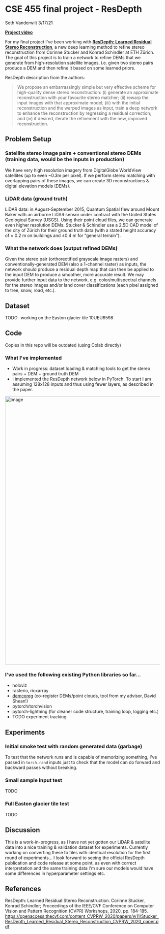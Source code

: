 # CSE 455 final project - ResDepth
Seth Vanderwilt
3/17/21

[**Project video**](https://linktovideohere)

For my final project I've been working with  **[ResDepth: Learned Residual Stereo Reconstruction](https://openaccess.thecvf.com/content_CVPRW_2020/papers/w11/Stucker_ResDepth_Learned_Residual_Stereo_Reconstruction_CVPRW_2020_paper.pdf
)**, a new deep learning method to refine stereo reconstruction from Corinne Stucker and Konrad Schindler at ETH Zürich. The goal of this project is to train a network to refine DEMs that we generate from high-resolution satellite images, i.e. given two stereo pairs produce a DEM and then refine it based on some learned priors.

ResDepth description from the authors:
> We propose an embarrassingly simple but very effective scheme for high-quality dense stereo reconstruction: (i) generate an approximate reconstruction with your favourite stereo matcher; (ii) rewarp the input images with that approximate model; (iii) with the initial reconstruction and the warped images as input, train a deep network to enhance the reconstruction by regressing a residual correction; and (iv) if desired, iterate the refinement with the new, improved reconstruction.

## Problem Setup

### Satellite stereo image pairs + conventional stereo DEMs (training data, would be the inputs in production)
We have very high resolution imagery from DigitalGlobe WorldView satellites (up to even ~0.3m per pixel). If we perform stereo matching with overlapping pairs of these images, we can create 3D reconstructions & digital elevation models (DEMs). 

### LiDAR data (ground truth)
LiDAR data: in August-September 2015, Quantum Spatial flew around Mount Baker with an airborne LiDAR sensor under contract with the United States Geological Survey (USGS). Using their point cloud files, we can generate even higher resolution DEMs. Stucker & Schindler use a 2.5D CAD model of the city of Zürich for their ground truth data (with a stated height accuracy of ± 0.2 m on buildings and ±0.4 m for "general terrain").

### What the network does (output refined DEMs)
Given the stereo pair (orthorectified grayscale image rasters) and conventionally-generated DEM (also a 1-channel raster) as inputs, the network should produce a residual depth map that can then be applied to the input DEM to produce a smoother, more accurate result. We may provide further input data to the network, e.g. color/multispectral channels for the stereo images and/or land cover classifications (each pixel assigned to tree, snow, road, etc.).

## Dataset
TODO- working on the Easton glacier tile 10UEU8598

## Code
Copies in this repo will be outdated (using Colab directly)

### What I've implemented
* Work in progress: dataset loading & matching tools to get the stereo pairs + DEM + ground truth DEM
* I implemented the ResDepth network below in PyTorch. To start I am assuming 128x128 inputs and thus using fewer layers, as described in the paper.
<img width="871" alt="image" src="https://user-images.githubusercontent.com/568050/111573180-4097bf00-8767-11eb-87fd-239f8e7050ed.png">

### I've used the following existing Python libraries so far...
* holoviz
* rasterio, rioxarray
* [demcoreg](https://github.com/dshean/demcoreg) (co-register DEMs/point clouds, tool from my advisor, David Shean!)
* pytorch/torchvision
* pytorch-lightning (for cleaner code structure, training loop, logging etc.)
* TODO experiment tracking

## Experiments

### Initial smoke test with random generated data (garbage)
To test that the network runs and is capable of memorizing something, I've passed in `torch.rand` inputs just to check that the model can do forward and backward passes without breaking.

### Small sample input test
TODO

### Full Easton glacier tile test
TODO

## Discussion
This is a work-in-progress, as I have not yet gotten our LiDAR & satellite data into a nice training & validation dataset for experiments.
Currently working on converting these to tiles with identical resolution for the first round of experiments...
I look forward to seeing the official ResDepth publication and code release at some point, as even with correct interpretation and the same training data I'm sure our models would have some differences in hyperparameter settings etc.

## References
ResDepth: Learned Residual Stereo Reconstruction. Corinne Stucker, Konrad Schindler; Proceedings of the IEEE/CVF Conference on Computer Vision and Pattern Recognition (CVPR) Workshops, 2020, pp. 184-185. https://openaccess.thecvf.com/content_CVPRW_2020/papers/w11/Stucker_ResDepth_Learned_Residual_Stereo_Reconstruction_CVPRW_2020_paper.pdf
